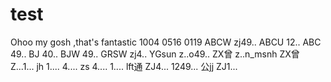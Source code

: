 # test

Ohoo my gosh ,that's fantastic
1004
0516
0119
ABCW zj49..
ABCU 12..
ABC  49..
BJ   40..
BJW  49..
GRSW   zj4..
YGsun   z..o49..
ZX曾  z..n_msnh
ZX曾 Z...1...
jh  1.... 4....
zs  4.... 1....
lft通 ZJ4... 1249... 
公jj  ZJ1...
